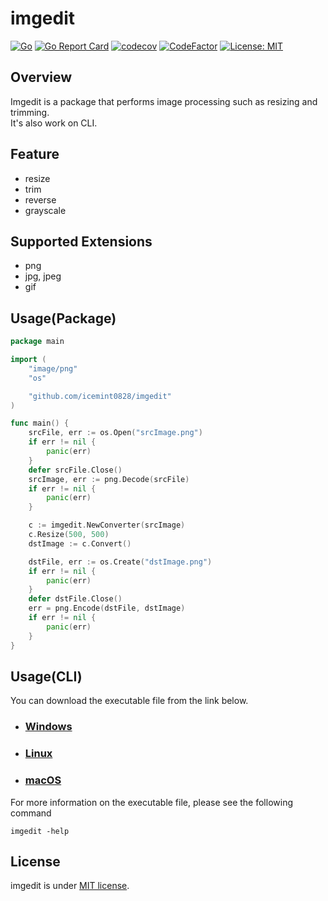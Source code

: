 imgedit
===============
[![Go](https://github.com/icemint0828/imgedit/actions/workflows/go.yml/badge.svg)](https://github.com/icemint0828/imgedit/actions/workflows/go.yml)
[![Go Report Card](https://goreportcard.com/badge/github.com/icemint0828/imgedit)](https://goreportcard.com/report/github.com/icemint0828/imgedit)
[![codecov](https://codecov.io/gh/icemint0828/imgedit/branch/main/graph/badge.svg?token=GI2WTY1V5O)](https://codecov.io/gh/icemint0828/imgedit)
[![CodeFactor](https://www.codefactor.io/repository/github/icemint0828/imgedit/badge)](https://www.codefactor.io/repository/github/icemint0828/imgedit)
[![License: MIT](https://img.shields.io/badge/License-MIT-yellow.svg)](https://opensource.org/licenses/MIT)

## Overview
Imgedit is a package that performs image processing such as resizing and trimming.  
It's also work on CLI.

## Feature
* resize
* trim
* reverse
* grayscale

## Supported Extensions
* png
* jpg, jpeg
* gif

## Usage(Package)

``` go
package main

import (
	"image/png"
	"os"

	"github.com/icemint0828/imgedit"
)

func main() {
	srcFile, err := os.Open("srcImage.png")
	if err != nil {
		panic(err)
	}
	defer srcFile.Close()
	srcImage, err := png.Decode(srcFile)
	if err != nil {
		panic(err)
	}

	c := imgedit.NewConverter(srcImage)
	c.Resize(500, 500)
	dstImage := c.Convert()

	dstFile, err := os.Create("dstImage.png")
	if err != nil {
		panic(err)
	}
	defer dstFile.Close()
	err = png.Encode(dstFile, dstImage)
	if err != nil {
		panic(err)
	}
}
```

## Usage(CLI)

You can download the executable file from the link below.

- ### [Windows](https://github.com/icemint0828/imgedit/releases/latest/download/imgedit_Windows.zip)

- ### [Linux](https://github.com/icemint0828/imgedit/releases/latest/download/imgedit_Linux.zip)

- ### [macOS](https://github.com/icemint0828/imgedit/releases/latest/download/imgedit_MacOS.zip)


For more information on the executable file, please see the following command

```shell
imgedit -help
```

## License

imgedit is under [MIT license](https://github.com/icemint0828/imgedit/blob/main/LICENSE).
